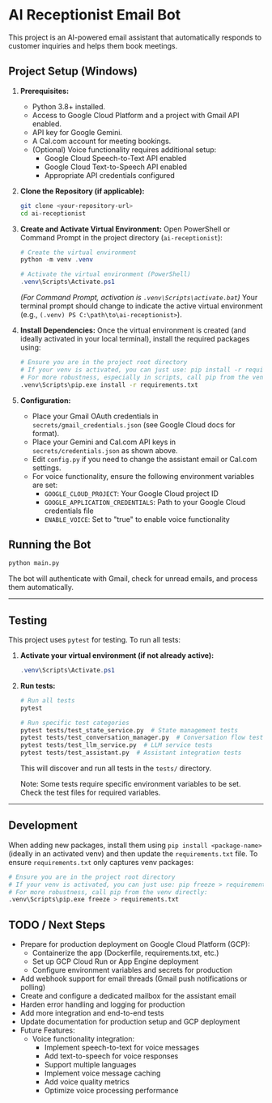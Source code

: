 # AI Receptionist Email Bot

This project is an AI-powered email assistant that automatically responds to customer inquiries and helps them book meetings.

## Project Setup (Windows)

1.  **Prerequisites:**
    *   Python 3.8+ installed.
    *   Access to Google Cloud Platform and a project with Gmail API enabled.
    *   API key for Google Gemini.
    *   A Cal.com account for meeting bookings.
    *   (Optional) Voice functionality requires additional setup:
        - Google Cloud Speech-to-Text API enabled
        - Google Cloud Text-to-Speech API enabled
        - Appropriate API credentials configured

2.  **Clone the Repository (if applicable):**
    ```bash
    git clone <your-repository-url>
    cd ai-receptionist
    ```

3.  **Create and Activate Virtual Environment:**
    Open PowerShell or Command Prompt in the project directory (`ai-receptionist`):
    ```powershell
    # Create the virtual environment
    python -m venv .venv

    # Activate the virtual environment (PowerShell)
    .venv\Scripts\Activate.ps1
    ```
    *(For Command Prompt, activation is `.venv\Scripts\activate.bat`)*
    Your terminal prompt should change to indicate the active virtual environment (e.g., `(.venv) PS C:\path\to\ai-receptionist>`).

4.  **Install Dependencies:**
    Once the virtual environment is created (and ideally activated in your local terminal), install the required packages using:
    ```bash
    # Ensure you are in the project root directory
    # If your venv is activated, you can just use: pip install -r requirements.txt
    # For more robustness, especially in scripts, call pip from the venv directly:
    .venv\Scripts\pip.exe install -r requirements.txt
    ```

5.  **Configuration:**
    - Place your Gmail OAuth credentials in `secrets/gmail_credentials.json` (see Google Cloud docs for format).
    - Place your Gemini and Cal.com API keys in `secrets/credentials.json` as shown above.
    - Edit `config.py` if you need to change the assistant email or Cal.com settings.
    - For voice functionality, ensure the following environment variables are set:
        - `GOOGLE_CLOUD_PROJECT`: Your Google Cloud project ID
        - `GOOGLE_APPLICATION_CREDENTIALS`: Path to your Google Cloud credentials file
        - `ENABLE_VOICE`: Set to "true" to enable voice functionality

## Running the Bot

```bash
python main.py
```
The bot will authenticate with Gmail, check for unread emails, and process them automatically.

---

## Testing

This project uses `pytest` for testing. To run all tests:

1. **Activate your virtual environment (if not already active):**
   ```powershell
   .venv\Scripts\Activate.ps1
   ```

2. **Run tests:**
   ```bash
   # Run all tests
   pytest
   
   # Run specific test categories
   pytest tests/test_state_service.py  # State management tests
   pytest tests/test_conversation_manager.py  # Conversation flow tests
   pytest tests/test_llm_service.py  # LLM service tests
   pytest tests/test_assistant.py  # Assistant integration tests
   ```
   This will discover and run all tests in the `tests/` directory.

   Note: Some tests require specific environment variables to be set. Check the test files for required variables.

---

## Development

When adding new packages, install them using `pip install <package-name>` (ideally in an activated venv) and then update the `requirements.txt` file. To ensure `requirements.txt` only captures venv packages:

```bash
# Ensure you are in the project root directory
# If your venv is activated, you can just use: pip freeze > requirements.txt
# For more robustness, call pip from the venv directly:
.venv\Scripts\pip.exe freeze > requirements.txt
```

## TODO / Next Steps

- Prepare for production deployment on Google Cloud Platform (GCP):
  - Containerize the app (Dockerfile, requirements.txt, etc.)
  - Set up GCP Cloud Run or App Engine deployment
  - Configure environment variables and secrets for production
- Add webhook support for email threads (Gmail push notifications or polling)
- Create and configure a dedicated mailbox for the assistant email
- Harden error handling and logging for production
- Add more integration and end-to-end tests
- Update documentation for production setup and GCP deployment 
- Future Features:
  - Voice functionality integration:
    - Implement speech-to-text for voice messages
    - Add text-to-speech for voice responses
    - Support multiple languages
    - Implement voice message caching
    - Add voice quality metrics
    - Optimize voice processing performance